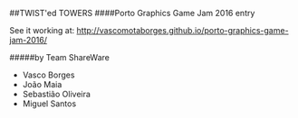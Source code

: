 
##TWIST'ed TOWERS
####Porto Graphics Game Jam 2016 entry

See it working at:
http://vascomotaborges.github.io/porto-graphics-game-jam-2016/

#####by Team ShareWare
- Vasco Borges
- João Maia
- Sebastião Oliveira
- Miguel Santos
